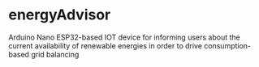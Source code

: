 # energyAdvisor
Arduino Nano ESP32-based IOT device for informing users about the current availability of renewable energies in order to drive consumption-based grid balancing
